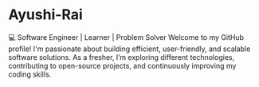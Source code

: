 # Ayushi-Rai
💻 Software Engineer | Learner | Problem Solver
    Welcome to my GitHub profile! I'm passionate about building efficient, user-friendly, and scalable software solutions. As a fresher, I’m exploring different technologies, contributing to open-source projects, and continuously improving my coding skills.
